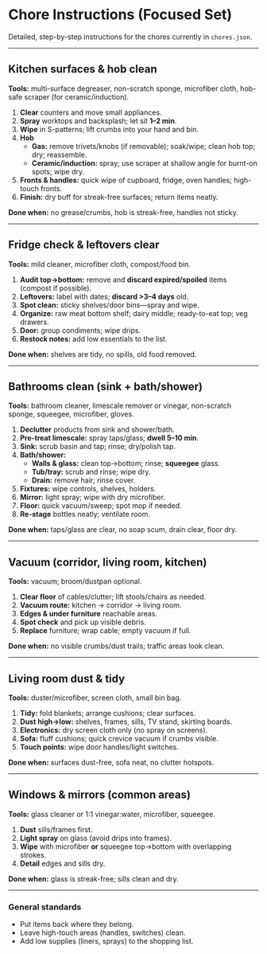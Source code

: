 # Chore Instructions (Focused Set)

Detailed, step-by-step instructions for the chores currently in `chores.json`.

---

## Kitchen surfaces & hob clean

**Tools:** multi-surface degreaser, non-scratch sponge, microfiber cloth, hob-safe scraper (for ceramic/induction).

1. **Clear** counters and move small appliances.
2. **Spray** worktops and backsplash; let sit **1–2 min**.
3. **Wipe** in S-patterns; lift crumbs into your hand and bin.
4. **Hob**
   - **Gas:** remove trivets/knobs (if removable); soak/wipe; clean hob top; dry; reassemble.
   - **Ceramic/induction:** spray; use scraper at shallow angle for burnt-on spots; wipe dry.
5. **Fronts & handles:** quick wipe of cupboard, fridge, oven handles; high-touch fronts.
6. **Finish:** dry buff for streak-free surfaces; return items neatly.

**Done when:** no grease/crumbs, hob is streak-free, handles not sticky.

---

## Fridge check & leftovers clear

**Tools:** mild cleaner, microfiber cloth, compost/food bin.

1. **Audit top→bottom:** remove and **discard expired/spoiled** items (compost if possible).
2. **Leftovers:** label with dates; **discard >3–4 days** old.
3. **Spot clean:** sticky shelves/door bins—spray and wipe.
4. **Organize:** raw meat bottom shelf; dairy middle; ready-to-eat top; veg drawers.
5. **Door:** group condiments; wipe drips.
6. **Restock notes:** add low essentials to the list.

**Done when:** shelves are tidy, no spills, old food removed.

---

## Bathrooms clean (sink + bath/shower)

**Tools:** bathroom cleaner, limescale remover or vinegar, non-scratch sponge, squeegee, microfiber, gloves.

1. **Declutter** products from sink and shower/bath.
2. **Pre-treat limescale:** spray taps/glass; **dwell 5–10 min**.
3. **Sink:** scrub basin and tap; rinse; dry/polish tap.
4. **Bath/shower:**
   - **Walls & glass:** clean top→bottom; rinse; **squeegee** glass.
   - **Tub/tray:** scrub and rinse; wipe dry.
   - **Drain:** remove hair; rinse cover.
5. **Fixtures:** wipe controls, shelves, holders.
6. **Mirror:** light spray; wipe with dry microfiber.
7. **Floor:** quick vacuum/sweep; spot mop if needed.
8. **Re-stage** bottles neatly; ventilate room.

**Done when:** taps/glass are clear, no soap scum, drain clear, floor dry.

---

## Vacuum (corridor, living room, kitchen)

**Tools:** vacuum; broom/dustpan optional.

1. **Clear floor** of cables/clutter; lift stools/chairs as needed.
2. **Vacuum route:** kitchen → corridor → living room.
3. **Edges & under furniture** reachable areas.
4. **Spot check** and pick up visible debris.
5. **Replace** furniture; wrap cable; empty vacuum if full.

**Done when:** no visible crumbs/dust trails; traffic areas look clean.

---

## Living room dust & tidy

**Tools:** duster/microfiber, screen cloth, small bin bag.

1. **Tidy:** fold blankets; arrange cushions; clear surfaces.
2. **Dust high→low:** shelves, frames, sills, TV stand, skirting boards.
3. **Electronics:** dry screen cloth only (no spray on screens).
4. **Sofa:** fluff cushions; quick crevice vacuum if crumbs visible.
5. **Touch points:** wipe door handles/light switches.

**Done when:** surfaces dust-free, sofa neat, no clutter hotspots.

---

## Windows & mirrors (common areas)

**Tools:** glass cleaner or 1:1 vinegar:water, microfiber, squeegee.

1. **Dust** sills/frames first.
2. **Light spray** on glass (avoid drips into frames).
3. **Wipe** with microfiber **or** squeegee top→bottom with overlapping strokes.
4. **Detail** edges and sills dry.

**Done when:** glass is streak-free; sills clean and dry.

---

### General standards
- Put items back where they belong.
- Leave high-touch areas (handles, switches) clean.
- Add low supplies (liners, sprays) to the shopping list.
